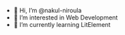 - 👋 Hi, I’m @nakul-niroula
- 👀 I’m interested in Web Development
- 🌱 I’m currently learning LitElement


<!---
nakul-niroula/nakul-niroula is a ✨ special ✨ repository because its `README.md` (this file) appears on your GitHub profile.
You can click the Preview link to take a look at your changes.
--->
